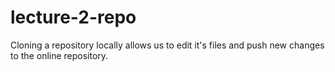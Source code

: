 # lecture-2-repo

Cloning a repository locally allows us to edit it's files and push new changes to the online repository.